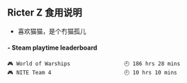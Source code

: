 ## Ricter Z 食用说明
- 喜欢猫猫，是个冇猫孤儿

<!-- steam-box start -->
#### - Steam playtime leaderboard
```text
🎮 World of Warships                 🕘 186 hrs 28 mins
🎮 NITE Team 4                       🕘 10 hrs 10 mins
```
<!-- Powered by https://github.com/YouEclipse/steam-box . -->
<!-- steam-box end -->
